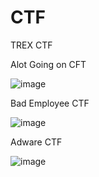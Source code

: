 # CTF
TREX CTF



Alot Going on CFT




![image](https://github.com/user-attachments/assets/e1a3cbc7-204a-414a-a36d-4e94f48ea9d5)


Bad Employee CTF



![image](https://github.com/user-attachments/assets/74988930-3a8e-4fed-97c2-91e1a8dd6f5b)


Adware CTF



![image](https://github.com/user-attachments/assets/0e2a07f5-d4da-4ac9-a7eb-82dc33e74554)

